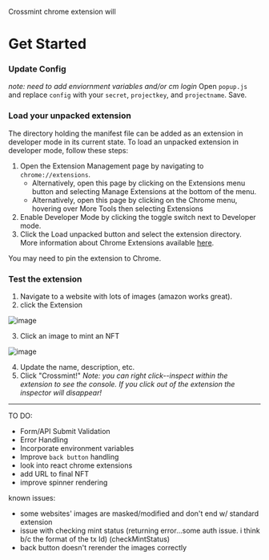 Crossmint chrome extension will 

# Get Started

### Update Config
*note: need to add enviornment variables and/or cm login*
Open `popup.js` and replace `config` with your `secret`, `projectkey`, and `projectname`.
Save.

### Load your unpacked extension
The directory holding the manifest file can be added as an extension in developer mode in its current state. To load an unpacked extension in developer mode, follow these steps:
1. Open the Extension Management page by navigating to `chrome://extensions`.
    - Alternatively, open this page by clicking on the Extensions menu button and selecting Manage Extensions at the bottom of the menu.
    - Alternatively, open this page by clicking on the Chrome menu, hovering over More Tools then selecting Extensions
2. Enable Developer Mode by clicking the toggle switch next to Developer mode.
3. Click the Load unpacked button and select the extension directory.
More information about Chrome Extensions available [here](https://developer.chrome.com/docs/extensions/mv3/getstarted/).

You may need to pin the extension to Chrome. 

### Test the extension
1. Navigate to a website with lots of images (amazon works great).
2. click the Extension

![image](https://user-images.githubusercontent.com/85324096/185813070-e9c00b63-31fb-4e30-ac01-1012adaf2ae6.png)

3. Click an image to mint an NFT

![image](https://user-images.githubusercontent.com/85324096/185813083-76b65272-8485-4690-b64a-40d2dbd99e36.png)

4. Update the name, description, etc.
5. Click "Crossmint!" 
*Note: you can right click--inspect within the extension to see the console. If you click out of the extension the inspector will disappear!*

----

TO DO: 

- Form/API Submit Validation
- Error Handling
- Incorporate environment variables
- Improve `back button` handling
- look into react chrome extensions
- add URL to final NFT
- improve spinner rendering

known issues: 

- some websites' images are masked/modified and don't end w/ standard extension 
- issue with checking mint status (returning error...some auth issue. i think b/c the format of the tx Id) (checkMintStatus)
- back button doesn't rerender the images correctly




